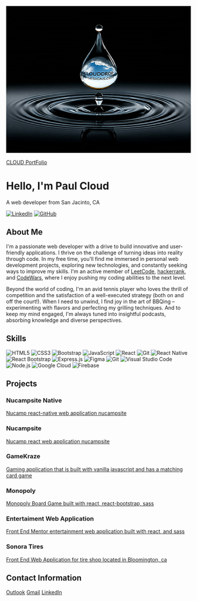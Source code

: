 <div allign="center">
    <img src="/src/app/assets/images/clouddrop.png" width="1200" height="400" alt="water drop with image of clouddropdesings.com title and cloud in the background."/>

[CLOUD PortFolio](https://cloudportfolio-440621.web.app/)

# Hello, I'm Paul Cloud

A web developer from San Jacinto, CA

[![LinkedIn](https://img.shields.io/badge/linkedin-%230077B5.svg?&style=for-the-badge&logo=linkedin&logoColor=white)](https://linkedin.com/in/paul-cloud-760358338
)
[![GitHub](https://img.shields.io/badge/github-%23121011.svg?&style=for-the-badge&logo=github&logoColor=white)](https://github.com/cloudpc7)

## About Me

I'm a passionate web developer with a drive to build innovative and user-friendly applications. I thrive on the challenge of turning ideas into reality through code. In my free time, you'll find me immersed in personal web development projects, exploring new technologies, and constantly seeking ways to improve my skills.  I'm an active member of [LeetCode](https://leetcode.com), [hackerrank](https://hackerrank.com), and [CodeWars](https://codewars.com), where I enjoy pushing my coding abilities to the next level.

Beyond the world of coding, I'm an avid tennis player who loves the thrill of competition and the satisfaction of a well-executed strategy (both on and off the court!).  When I need to unwind, I find joy in the art of BBQing – experimenting with flavors and perfecting my grilling techniques. And to keep my mind engaged, I'm always tuned into insightful podcasts, absorbing knowledge and diverse perspectives.

## Skills

![HTML5](https://img.shields.io/badge/-HTML5-E34F26?style=flat-square&logo=html5&logoColor=white)
![CSS3](https://img.shields.io/badge/-CSS3-1572B6?style=flat-square&logo=css3&logoColor=white)
![Bootstrap](https://img.shields.io/badge/-Bootstrap-563D7C?style=flat-square&logo=bootstrap&logoColor=white)
![JavaScript](https://img.shields.io/badge/-JavaScript-F7DF1E?style=flat-square&logo=javascript&logoColor=white)
![React](https://img.shields.io/badge/-React-61DAFB?style=flat-square&logo=react&logoColor=white)
![Git](https://img.shields.io/badge/-Git-F05032?style=flat-square&logo=git&logoColor=white)
![React Native](https://img.shields.io/badge/-React%20Native-61DAFB?style=flat-square&logo=react&logoColor=white)
![React Bootstrap](https://img.shields.io/badge/-React%20Bootstrap-563D7C?style=flat-square&logo=bootstrap&logoColor=white)
![Express.js](https://img.shields.io/badge/-Express.js-000000?style=flat-square&logo=express&logoColor=white)
![Figma](https://img.shields.io/badge/-Figma-F24E1E?style=flat-square&logo=figma&logoColor=white)
![Git](https://img.shields.io/badge/-Git-F05032?style=flat-square&logo=git&logoColor=white)
![Visual Studio Code](https://img.shields.io/badge/-Visual%20Studio%20Code-007ACC?style=flat-square&logo=visual-studio-code&logoColor=white)
![Node.js](https://img.shields.io/badge/-Node.js-339933?style=flat-square&logo=node.js&logoColor=white)
![Google Cloud](https://img.shields.io/badge/-Google%20Cloud-4285F4?style=flat-square&logo=google-cloud&logoColor=white)
![Firebase](https://img.shields.io/badge/-Firebase-FFCA28?style=flat-square&logo=firebase&logoColor=white)

## Projects

### Nucampsite Native
[Nucamp react-native web application nucampsite](https://github.com/cloudpc7/nucampsitenative)

### Nucampsite
[Nucamp react web application nucampsite](https://github.com/clouddrop7/nucampsite)

###  GameKraze
[Gaming application that is built with vanilla javascript and has a matching card game](https://github.com/cloudpc7/gameKraze)

### Monopoly
[Monopoly Board Game built with react, react-bootstrap, sass](https://github.com/cloudpc7/monopolyboardgame)

### Entertaiment Web Application
[Front End Mentor entertainment web application built with react, and sass](https://github.com/cloudpc7/Entertainment-Web-App)

### Sonora Tires
[Front End Web Application for tire shop located in Bloomington, ca](https://github.com/clouddrop7/SonoraTires)

## Contact Information

[Outlook](mailto:[cloudp9@outlook.com])
[Gmail](mailto:[cloud@clouddropdesigns.com])
[LinkedIn](www.linkedin.com/in/paul-cloud-760358338)
</div>
